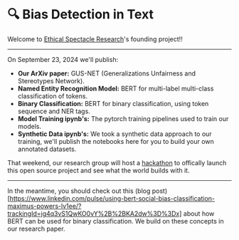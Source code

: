 # 🔍 Bias Detection in Text

Welcome to [Ethical Spectacle Research](https:/ethicalspectacle.org)'s founding project!!

---

On September 23, 2024 we'll publish:

- **Our ArXiv paper:** GUS-NET (Generalizations Unfairness and Stereotypes Network).
- **Named Entity Recognition Model:** BERT for multi-label multi-class classification of tokens.
- **Binary Classification:** BERT for binary classification, using token sequence and NER tags.
- **Model Training ipynb's:** The pytorch training pipelines used to train our models.
- **Synthetic Data ipynb's:** We took a synthetic data approach to our training, we'll publish the notebooks here for you to build your own annotated datasets.

That weekend, our research group will host a [hackathon](https://ethicalspectacle.org/hackathon?id=8) to offically launch this open source project and see what the world builds with it.

---

In the meantime, you should check out this (blog post)[https://www.linkedin.com/pulse/using-bert-social-bias-classification-maximus-powers-lv1ee/?trackingId=jg4q3vS1QwKO0vY%2B%2BKA2dw%3D%3Dx] about how BERT can be used for binary classification. We build on these concepts in our research paper.
